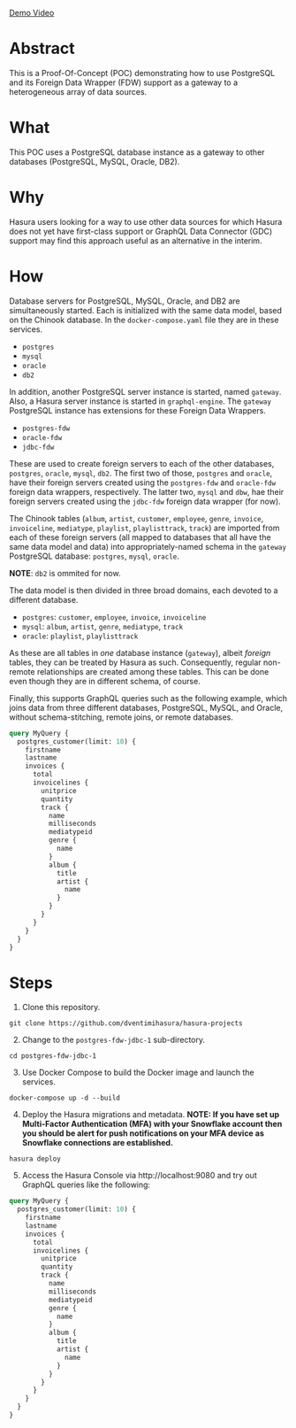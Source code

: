 [Demo Video](https://drive.google.com/file/d/1DYaf29RbLEJdbjMgjM3E55WUERHn_mLt/view?usp=sharing)


# Abstract #

This is a Proof-Of-Concept (POC) demonstrating how to use PostgreSQL
and its Foreign Data Wrapper (FDW) support as a gateway to a
heterogeneous array of data sources. 

# What #

This POC uses a PostgreSQL database instance as a gateway to other
databases (PostgreSQL, MySQL, Oracle, DB2).

# Why #

Hasura users looking for a way to use other data sources for which
Hasura does not yet have first-class support or GraphQL Data Connector
(GDC) support may find this approach useful as an alternative in the
interim. 

# How #

Database servers for PostgreSQL, MySQL, Oracle, and DB2 are
simultaneously started.  Each is initialized with the same data model,
based on the Chinook database.  In the `docker-compose.yaml` file they
are in these services.

  * `postgres`
  * `mysql`
  * `oracle`
  * `db2`
  
In addition, another PostgreSQL server instance is started, named
`gateway`.  Also, a Hasura server instance is started in
`graphql-engine`.  The `gateway` PostgreSQL instance has extensions
for these Foreign Data Wrappers.

  * `postgres-fdw`
  * `oracle-fdw`
  * `jdbc-fdw`

These are used to create foreign servers to each of the other
databases, `postgres`, `oracle`, `mysql`, `db2`.  The first two of
those, `postgres` and `oracle`, have their foreign servers created
using the `postgres-fdw` and `oracle-fdw` foreign data wrappers,
respectively.  The latter two, `mysql` and `dbw`, hae their foreign
servers created using the `jdbc-fdw` foreign data wrapper (for now).

The Chinook tables (`album`, `artist`, `customer`, `employee`,
`genre`, `invoice`, `invoiceline`, `mediatype`, `playlist`,
`playlisttrack`, `track`) are imported from each of these foreign
servers (all mapped to databases that all have the same data model and
data) into appropriately-named schema in the `gateway` PostgreSQL
database:  `postgres`, `mysql`, `oracle`.

**NOTE**: `db2` is ommited for now.

The data model is then divided in three broad domains, each devoted to
a different database.

  * `postgres`:  `customer`, `employee`, `invoice`, `invoiceline`
  * `mysql`:  `album`, `artist`, `genre`, `mediatype`, `track`
  * `oracle`: `playlist`, `playlisttrack`
  
As these are all tables in *one* database instance (`gateway`), albeit
*foreign* tables, they can be treated by Hasura as such.
Consequently, regular non-remote relationships are created among these
tables.  This can be done even though they are in different schema, of
course.  

Finally, this supports GraphQL queries such as the following example,
which joins data from three different databases, PostgreSQL, MySQL,
and Oracle, without schema-stitching, remote joins, or remote
databases.  

```graphql
query MyQuery {
  postgres_customer(limit: 10) {
    firstname
    lastname
    invoices {
      total
      invoicelines {
        unitprice
        quantity
        track {
          name
          milliseconds
          mediatypeid
          genre {
            name
          }
          album {
            title
            artist {
              name
            }
          }
        }
      }
    }
  }
}
```


# Steps #

1. Clone this repository.

```shell
git clone https://github.com/dventimihasura/hasura-projects
```

2. Change to the `postgres-fdw-jdbc-1` sub-directory.

```shell
cd postgres-fdw-jdbc-1
```

3. Use Docker Compose to build the Docker image and launch the
   services.
   
```shell
docker-compose up -d --build
```

4. Deploy the Hasura migrations and metadata.  **NOTE: If you have set
   up Multi-Factor Authentication (MFA) with your Snowflake account
   then you should be alert for push notifications on your MFA device
   as Snowflake connections are established.**

```shell
hasura deploy
```

5. Access the Hasura Console via http://localhost:9080 and try out
   GraphQL queries like the following:
   
```graphql
query MyQuery {
  postgres_customer(limit: 10) {
    firstname
    lastname
    invoices {
      total
      invoicelines {
        unitprice
        quantity
        track {
          name
          milliseconds
          mediatypeid
          genre {
            name
          }
          album {
            title
            artist {
              name
            }
          }
        }
      }
    }
  }
}
```

<!--  LocalWords:  FDW fdw jdbc cron TTL cd TODO env
 -->
